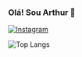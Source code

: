 ### Olá! Sou Arthur 👋

[![Instagram](https://img.shields.io/badge/Instagram-E4405F?style=for-the-badge&logo=instagram&logoColor=white)](https://www.instagram.com/aarthur_casimiro/)

![Top Langs](https://github-readme-stats.vercel.app/api/top-langs/?username=ArthurCasimiro&hide_progress=true)
